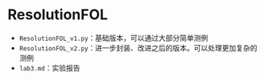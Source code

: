 # ResolutionFOL

- `ResolutionFOL_v1.py`：基础版本，可以通过大部分简单测例
- `ResolutionFOL_v2.py`：进一步封装、改进之后的版本。可以处理更加复杂的测例
- `lab3.md`：实验报告


